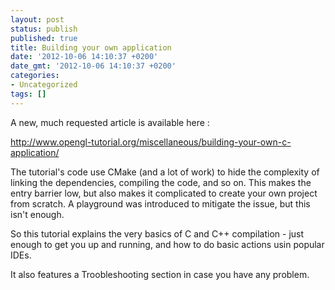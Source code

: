 ```yaml
---
layout: post
status: publish
published: true
title: Building your own application
date: '2012-10-06 14:10:37 +0200'
date_gmt: '2012-10-06 14:10:37 +0200'
categories:
- Uncategorized
tags: []
---
```

<p>A new, much requested article is available here :</p>
<p><a href="http://www.opengl-tutorial.org/miscellaneous/building-your-own-c-application/">http://www.opengl-tutorial.org/miscellaneous/building-your-own-c-application/</a></p>
<p>The tutorial's code use CMake (and a lot of work) to hide the complexity of linking the dependencies, compiling the code, and so on. This makes the entry barrier low, but also makes it complicated to create your own project from scratch. A playground was introduced to mitigate the issue, but this isn't enough.</p>
<p>So this tutorial explains the very basics of C and C++ compilation - just enough to get you up and running, and how to do basic actions usin popular IDEs.</p>
<p>It also features a Troobleshooting section in case you have any problem.</p>
